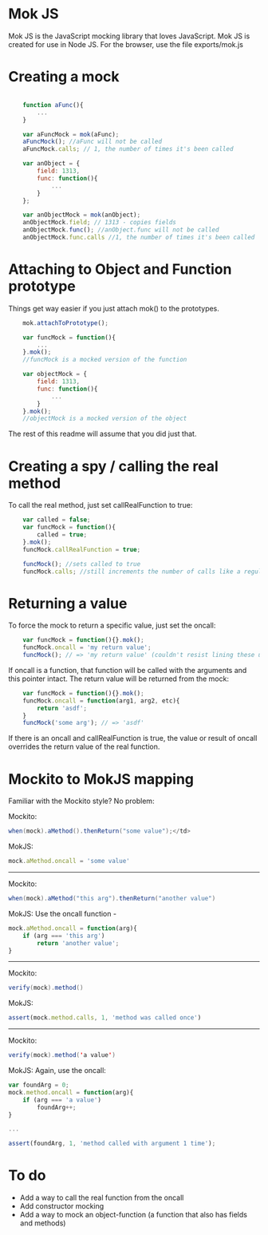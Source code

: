 Mok JS
===============
Mok JS is the JavaScript mocking library that loves JavaScript. Mok JS is created for use in Node JS. For the browser, use the file exports/mok.js

Creating a mock
====
```javascript

	function aFunc(){
		...
	}

	var aFuncMock = mok(aFunc);
	aFuncMock(); //aFunc will not be called
	aFuncMock.calls; // 1, the number of times it's been called

	var anObject = {
		field: 1313,
		func: function(){
			...
		}
	};

	var anObjectMock = mok(anObject);
	anObjectMock.field; // 1313 - copies fields
	anObjectMock.func(); //anObject.func will not be called
	anObjectMock.func.calls //1, the number of times it's been called
```

Attaching to Object and Function prototype
====
Things get way easier if you just attach mok() to the prototypes.
```javascript
	mok.attachToPrototype();

	var funcMock = function(){
		...
	}.mok();
	//funcMock is a mocked version of the function

	var objectMock = {
		field: 1313,
		func: function(){
			...
		}
	}.mok();
	//objectMock is a mocked version of the object
```

The rest of this readme will assume that you did just that.

Creating a spy / calling the real method
====
To call the real method, just set callRealFunction to true:
```javascript
	var called = false;
	var funcMock = function(){
		called = true;
	}.mok();
	funcMock.callRealFunction = true;

	funcMock(); //sets called to true
	funcMock.calls; //still increments the number of calls like a regular mock
```

Returning a value
====
To force the mock to return a specific value, just set the oncall:
```javascript
	var funcMock = function(){}.mok();
	funcMock.oncall = 'my return value';
	funcMock(); // => 'my return value' (couldn't resist lining these up :D)
```

If oncall is a function, that function will be called with the arguments and this pointer intact. The return value will be returned from the mock:
```javascript
	var funcMock = function(){}.mok();
	funcMock.oncall = function(arg1, arg2, etc){
		return 'asdf';
	}
	funcMock('some arg'); // => 'asdf'
```

If there is an oncall and callRealFunction is true, the value or result of oncall overrides the return value of the real function.

Mockito to MokJS mapping
====
Familiar with the Mockito style? No problem:

Mockito:
```Java
when(mock).aMethod().thenReturn("some value");</td>
```
MokJS:
```javascript
mock.aMethod.oncall = 'some value'
```

-------------------------

Mockito:
```Java
when(mock).aMethod("this arg").thenReturn("another value")
```
MokJS:
Use the oncall function -
```javascript
mock.aMethod.oncall = function(arg){
	if (arg === 'this arg')
		return 'another value';
}
```

-------------------------

Mockito:
```Java
verify(mock).method()
```
MokJS:
```javascript
assert(mock.method.calls, 1, 'method was called once')
```

-------------------------

Mockito:
```Java
verify(mock).method('a value')
```
MokJS:
Again, use the oncall:
```javascript
var foundArg = 0;
mock.method.oncall = function(arg){
	if (arg === 'a value')
		foundArg++;
}

...

assert(foundArg, 1, 'method called with argument 1 time');

```

To do
====
* Add a way to call the real function from the oncall
* Add constructor mocking
* Add a way to mock an object-function (a function that also has fields and methods)
